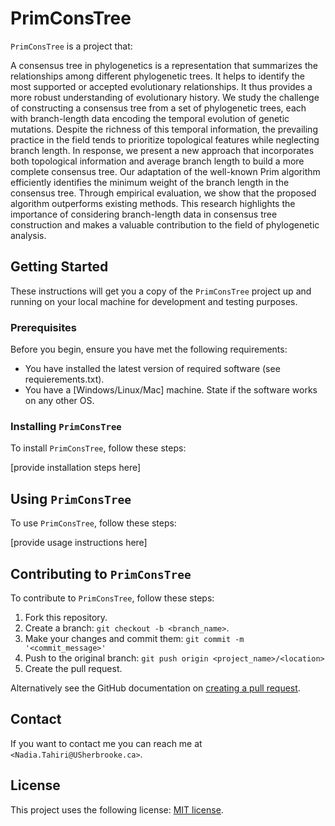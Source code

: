 # PrimConsTree

`PrimConsTree` is a project that:

A consensus tree in phylogenetics is a representation that summarizes the relationships among different phylogenetic trees. It helps to identify the most supported or accepted evolutionary relationships. It thus provides a more robust understanding of evolutionary history. We study the challenge of constructing a consensus tree from a set of phylogenetic trees, each with branch-length data encoding the temporal evolution of genetic mutations. Despite the richness of this temporal information, the prevailing practice in the field tends to prioritize topological features while neglecting branch length. In response, we present a new approach that incorporates both topological information and average branch length to build a more complete consensus tree. Our adaptation of the well-known Prim algorithm efficiently identifies the minimum weight of the branch length in the consensus tree. Through empirical evaluation, we show that the proposed algorithm outperforms existing methods. This research highlights the importance of considering branch-length data in consensus tree construction and makes a valuable contribution to the field of phylogenetic analysis.

## Getting Started

These instructions will get you a copy of the `PrimConsTree` project up and running on your local machine for development and testing purposes.

### Prerequisites

Before you begin, ensure you have met the following requirements:

* You have installed the latest version of required software (see requierements.txt).
* You have a [Windows/Linux/Mac] machine. State if the software works on any other OS.

### Installing `PrimConsTree`

To install `PrimConsTree`, follow these steps:

[provide installation steps here]

## Using `PrimConsTree`

To use `PrimConsTree`, follow these steps:

[provide usage instructions here]

## Contributing to `PrimConsTree`

To contribute to `PrimConsTree`, follow these steps:

1. Fork this repository.
2. Create a branch: `git checkout -b <branch_name>`.
3. Make your changes and commit them: `git commit -m '<commit_message>'`
4. Push to the original branch: `git push origin <project_name>/<location>`
5. Create the pull request.

Alternatively see the GitHub documentation on [creating a pull request](https://help.github.com/en/github/collaborating-with-issues-and-pull-requests/creating-a-pull-request).

## Contact

If you want to contact me you can reach me at `<Nadia.Tahiri@USherbrooke.ca>`.

## License

This project uses the following license: [MIT license](https://github.com/tahiri-lab/PrimConsTree?tab=MIT-1-ov-file#readme).
